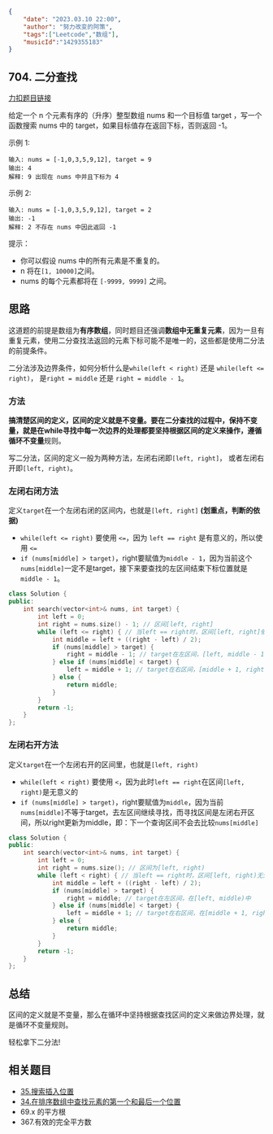 ```json
{
    "date": "2023.03.10 22:00",
    "author": "努力改变的阿策",
  	"tags":["Leetcode","数组"],
  	"musicId":"1429355183"
}
```

## 704. 二分查找

[力扣题目链接](https://leetcode.cn/problems/binary-search/)

给定一个 n 个元素有序的（升序）整型数组 nums 和一个目标值 target  ，写一个函数搜索 nums 中的 target，如果目标值存在返回下标，否则返回 -1。

示例 1:

```text
输入: nums = [-1,0,3,5,9,12], target = 9     
输出: 4       
解释: 9 出现在 nums 中并且下标为 4     
```

示例 2:

```text
输入: nums = [-1,0,3,5,9,12], target = 2     
输出: -1        
解释: 2 不存在 nums 中因此返回 -1        
```

提示：

- 你可以假设 nums 中的所有元素是不重复的。
- n 将在`[1, 10000]`之间。
- nums 的每个元素都将在 `[-9999, 9999]` 之间。

## 思路

这道题的前提是数组为**有序数组**，同时题目还强调**数组中无重复元素**，因为一旦有重复元素，使用二分查找法返回的元素下标可能不是唯一的，这些都是使用二分法的前提条件。

二分法涉及边界条件，如何分析什么是`while(left < right)` 还是 `while(left <= right)`， 是`right = middle` 还是 `right = middle - 1`。

### 方法

**搞清楚区间的定义，区间的定义就是不变量。**要在二分查找的过程中，保持不变量，就是在while寻找中每一次边界的处理都要坚持根据区间的定义来操作，遵循**循环不变量**规则。

写二分法，区间的定义一般为两种方法，左闭右闭即`[left, right]`， 或者左闭右开即`[left, right)`。

### 左闭右闭方法

定义`target`在一个左闭右闭的区间内，也就是`[left, right]` **(划重点，判断的依据)**

- `while(left <= right)` 要使用 `<=`，因为 `left == right` 是有意义的，所以使用 `<=`
- `if (nums[middle] > target)`，right要赋值为`middle - 1`，因为当前这个`nums[middle]`一定不是target，接下来要查找的左区间结束下标位置就是`middle - 1`。

```c++
class Solution {
public:
    int search(vector<int>& nums, int target) {
        int left = 0;
        int right = nums.size() - 1; // 区间[left, right]
        while (left <= right) { // 当left == right时，区间[left, right]依然有效，所以用<=
            int middle = left + ((right - left) / 2);
            if (nums[middle] > target) {
                right = middle - 1; // target在左区间，[left, middle - 1],所以right = middle - 1
            } else if (nums[middle] < target) {
                left = middle + 1; // target在右区间，[middle + 1, right]所以left = middle + 1
            } else {
                return middle;
            }
        }
        return -1;
    }
};
```

### 左闭右开方法

定义`target`在一个左闭右开的区间里，也就是`[left, right)`

- `while(left < right)` 要使用 `<`，因为此时`left == right`在区间`[left, right)`是无意义的
- `if (nums[middle] > target)`，right要赋值为`middle`，因为当前`nums[middle]`不等于target，去左区间继续寻找，而寻找区间是左闭右开区间，所以right更新为middle，即：下一个查询区间不会去比较`nums[middle]`

```c++	
class Solution {
public:
    int search(vector<int>& nums, int target) {
        int left = 0;
        int right = nums.size(); // 区间为[left, right)
        while (left < right) { // 当left == right时，区间[left, right)无效
            int middle = left + ((right - left) / 2);
            if (nums[middle] > target) {
                right = middle; // target在左区间，在[left, middle)中
            } else if (nums[middle] < target) {
                left = middle + 1; // target在右区间，在[middle + 1, right)中
            } else {
                return middle;
            }
        }
        return -1;
    }
};
```

## 总结

区间的定义就是不变量，那么在循环中坚持根据查找区间的定义来做边界处理，就是循环不变量规则。

轻松拿下二分法!

## 相关题目

- [35.搜索插入位置](https://programmercarl.com/0035.搜索插入位置.html)
- [34.在排序数组中查找元素的第一个和最后一个位置](https://programmercarl.com/0034.在排序数组中查找元素的第一个和最后一个位置.html)
- 69.x 的平方根
- 367.有效的完全平方数

